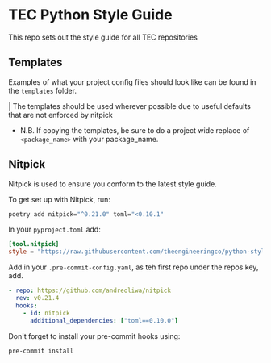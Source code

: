 # TEC Python Style Guide

This repo sets out the style guide for all TEC repositories

## Templates

Examples of what your project config files should look like can be found in the
`templates` folder.

| The templates should be used wherever possible due to useful defaults that are not enforced by nitpick

- N.B. If copying the templates, be sure to do a project wide replace of
  `<package_name>` with your package_name.

## Nitpick

Nitpick is used to ensure you conform to the latest style guide.

To get set up with Nitpick, run:

```bash
poetry add nitpick="^0.21.0" toml="<0.10.1"
```

In your `pyproject.toml` add:

```toml
[tool.nitpick]
style = "https://raw.githubusercontent.com/theengineeringco/python-styleguide/master/TEC-style.toml"
```

Add in your `.pre-commit-config.yaml`, as teh first repo under the repos key, add.

```yaml
- repo: https://github.com/andreoliwa/nitpick
  rev: v0.21.4
  hooks:
    - id: nitpick
      additional_dependencies: ["toml==0.10.0"]
```

Don't forget to install your pre-commit hooks using:

```bash
pre-commit install
```
